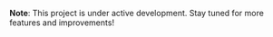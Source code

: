 




**Note**: This project is under active development. Stay tuned for more features and improvements!
